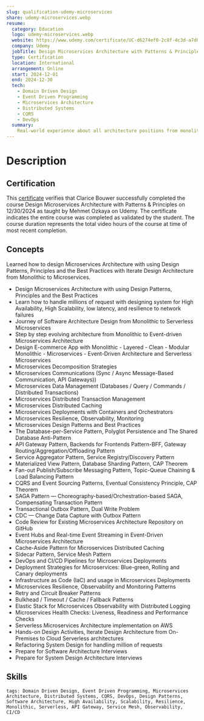 ```yaml
---
slug: qualification-udemy-microservices
share: udemy-microservices.webp
resume:
  category: Education
  logo: udemy-microservices.webp
  website: https://www.udemy.com/certificate/UC-d6274ef0-2c8f-4c3d-a7d0-18edf0d4f6a0/
  company: Udemy
  jobTitle: Design Microservices Architecture with Patterns & Principles
  type: Certification
  location: International
  arrangement: Online
  start: 2024-12-01
  end: 2024-12-30
  tech:
    - Domain Driven Design
    - Event Driven Programming
    - Microservices Architecture
    - Distributed Systems
    - CQRS
    - DevOps
  summary:
    Real-world experience about all architecture positions from monolithic to event-driven microservices architecture.
---
```


# Description

## Certification

This [certificate](https://www.udemy.com/certificate/UC-d6274ef0-2c8f-4c3d-a7d0-18edf0d4f6a0/) verifies that Clarice Bouwer successfully completed the course Design Microservices Architecture with Patterns & Principles on 12/30/2024 as taught by Mehmet Ozkaya on Udemy. The certificate indicates the entire course was completed as validated by the student. The course duration represents the total video hours of the course at time of most recent completion.

## Concepts

Learned how to design Microservices Architecture with using Design Patterns, Principles and the Best Practices with Iterate Design Architecture from Monolithic to Microservices.

- Design Microservices Architecture with using Design Patterns, Principles and the Best Practices
- Learn how to handle millions of request with designing system for High Availability, High Scalability, low latency, and resilience to network failures
- Journey of Software Architecture Design from Monolithic to Serverless Microservices
- Step by step evolving architecture from Monolithic to Event-driven Microservices Architecture
- Design E-commerce App with Monolithic - Layered - Clean - Modular Monolithic - Microservices - Event-Driven Architecture and Serverless Microservices
- Microservices Decomposition Strategies
- Microservices Communications (Sync / Async Message-Based Communication, API Gateways))
- Microservices Data Management (Databases / Query / Commands / Distributed Transactions)
- Microservices Distributed Transaction Management
- Microservices Distributed Caching
- Microservices Deployments with Containers and Orchestrators
- Microservices Resilience, Observability, Monitoring
- Microservices Design Patterns and Best Practices
- The Database-per-Service Pattern, Polyglot Persistence and The Shared Database Anti-Pattern
- API Gateway Pattern, Backends for Frontends Pattern-BFF, Gateway Routing/Aggregation/Offloading Pattern
- Service Aggregator Pattern, Service Registry/Discovery Pattern
- Materialized View Pattern, Database Sharding Pattern, CAP Theorem
- Fan-out Publish/Subscribe Messaging Pattern, Topic-Queue Chaining & Load Balancing Pattern
- CQRS and Event Sourcing Patterns, Eventual Consistency Principle, CAP Theorem
- SAGA Pattern — Choreography-based/Orchestration-based SAGA, Compensating Transaction Pattern
- Transactional Outbox Pattern, Dual Write Problem
- CDC — Change Data Capture with Outbox Pattern
- Code Review for Existing Microservices Architecture Repository on GitHub
- Event Hubs and Real-time Event Streaming in Event-Driven Microservices Architecture
- Cache-Aside Pattern for Microservices Distributed Caching
- Sidecar Pattern, Service Mesh Pattern
- DevOps and CI/CD Pipelines for Microservices Deployments
- Deployment Strategies for Microservices: Blue-green, Rolling and Canary deployments
- Infrastructure as Code (IaC) and usage in Microservices Deployments
- Microservices Resilience, Observability and Monitoring Patterns
- Retry and Circuit Breaker Patterns
- Bulkhead / Timeout / Cache / Fallback Patterns
- Elastic Stack for Microservices Observability with Distributed Logging
- Microservices Health Checks: Liveness, Readiness and Performance Checks
- Serverless Microservices Architecture implementation on AWS
- Hands-on Design Activities, Iterate Design Architecture from On-Premises to Cloud Serverless architectures
- Refactoring System Design for handling million of requests
- Prepare for Software Architecture Interviews
- Prepare for System Design Architecture Interviews

## Skills

`tags: Domain Driven Design, Event Driven Programming, Microservices Architecture, Distributed Systems, CQRS, DevOps, Design Patterns, Software Architecture, High Availability, Scalability, Resilience, Monolithic, Serverless, API Gateway, Service Mesh, Observability, CI/CD`
